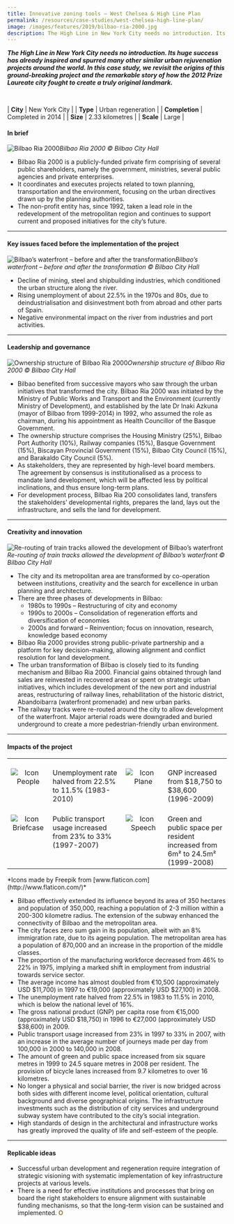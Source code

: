 ```yaml
---
title: Innovative zoning tools – West Chelsea & High Line Plan
permalink: /resources/case-studies/west-chelsea-high-line-plan/
image: /images/features/2019/bilbao-ria-2000.jpg
description: The High Line in New York City needs no introduction. Its huge success has already inspired and spurred many other similar urban rejuvenation projects around the world. In this case study, we revisit the origins of this ground-breaking project and the remarkable story of how the 2012 Prize Laureate city fought to create a truly original landmark.
---
```


***The High Line in New York City needs no introduction. Its huge success has already inspired and spurred many other similar urban rejuvenation projects around the world. In this case study, we revisit the origins of this ground-breaking project and the remarkable story of how the 2012 Prize Laureate city fought to create a truly original landmark.*** 

<br>

| **City** | New York City |
| **Type** | Urban regeneration |
| **Completion** | Completed in 2014 |
| **Size** | 2.33 kilometres |
| **Scale** | Large |

#### **In brief**

![Bilbao Ria 2000](/images/features/2019/bilbao-ria-2000.jpg/)*Bilbao Ria 2000 © Bilbao City Hall*

- Bilbao Ria 2000 is a publicly-funded private firm comprising of several public shareholders, namely the government, ministries, several public agencies and private enterprises.
- It coordinates and executes projects related to town planning, transportation and the environment, focusing on the urban directives drawn up by the planning authorities.
- The non-profit entity has, since 1992, taken a lead role in the redevelopment of the metropolitan region and continues to support current and proposed initiatives for the city’s future.

---

#### **Key issues faced before the implementation of the project**

![Bilbao’s waterfront – before and after the transformation](/images/features/2019/bilbao-before-after.jpg/)*Bilbao’s waterfront – before and after the transformation © Bilbao City Hall*

- Decline of mining, steel and shipbuilding industries, which conditioned the urban structure along the river.
- Rising unemployment of about 22.5% in the 1970s and 80s, due to deindustrialisation and disinvestment both from abroad and other parts of Spain.
- Negative environmental impact on the river from industries and port activities.

---

#### **Leadership and governance**

![Ownership structure of Bilbao Ria 2000](/images/features/2019/ownership-structure.png/)*Ownership structure of Bilbao Ria 2000 © Bilbao City Hall*

- Bilbao benefited from successive mayors who saw through the urban initiatives that transformed the city. Bilbao Ria 2000 was initiated by the Ministry of Public Works and Transport and the Environment (currently Ministry of Development), and established by the late Dr Inaki Azkuna (mayor of Bilbao from 1999-2014) in 1992, who assumed the role as chairman, during his appointment as Health Councillor of the Basque Government.
- The ownership structure comprises the Housing Ministry (25%), Bilbao Port Authority (10%), Railway companies (15%), Basque Government (15%), Biscayan Provincial Government (15%), Bilbao City Council (15%), and Barakaldo City Council (5%).
- As stakeholders, they are represented by high-level board members. The agreement by consensus is institutionalised as a process to mandate land development, which will be affected less by political inclinations, and thus ensure long-term plans.
- For development process, Bilbao Ria 200 consolidates land, transfers the stakeholders’ developmental rights, prepares the land, lays out the infrastructure, and sells the land for development.

---

#### **Creativity and innovation**

![Re-routing of train tracks allowed the development of Bilbao’s waterfront](/images/features/2019/bilbao-train-tracks.jpg/)*Re-routing of train tracks allowed the development of Bilbao’s waterfront © Bilbao City Hall*

- The city and its metropolitan area are transformed by co-operation between institutions, creativity and the search for excellence in urban planning and architecture.
- There are three phases of developments in Bilbao:
  - 1980s to 1990s – Restructuring of city and economy
  - 1990s to 2000s – Consolidation of regeneration efforts and diversification of economies
  - 2000s and forward – Reinvention; focus on innovation, research, knowledge based economy
- Bilbao Ria 2000 provides strong public-private partnership and a platform for key decision-making, allowing alignment and conflict resolution for land development.
- The urban transformation of Bilbao is closely tied to its funding mechanism and Bilbao Ria 2000. Financial gains obtained through land sales are reinvested in recovered areas or spent on strategic urban initiatives, which includes development of the new port and industrial areas, restructuring of railway lines, rehabilitation of the
historic district, Abandoibarra (waterfront promenade) and new urban parks.
- The railway tracks were re-routed around the city to allow development of the waterfront. Major arterial roads were downgraded and buried underground to create a more pedestrian-friendly urban environment.

---

#### **Impacts of the project**

<table style="width: 100%;" cellpadding="0">
<tbody>
<tr>
<td style="width: 80px; text-align: center; vertical-align: top;"><br><img src="/images/features/2019/icon-office.png" alt="Icon People" /><br></td>
<td style="text-align: left; vertical-align: top;"><br>Unemployment rate halved from 22.5% to 11.5% (1983-2010)<br></td>
<td style="width: 80px; text-align: center; vertical-align: top;"><br><img src="/images/features/2019/icon-money.png" alt="Icon Plane" /><br></td>
<td style="text-align: left; vertical-align: top;"><br>GNP increased from $18,750 to $38,600 (1996-2009)<br></td>
</tr>
<tr>
<td style="width: 80px; text-align: center; vertical-align: top;"><br><img src="/images/features/2019/icon-bus.png" alt="Icon Briefcase" /><br></td>
<td style="text-align: left; vertical-align: top;"><br>Public transport usage increased from 23% to 33% (1997-2007)<br></td>
<td style="width: 80px; text-align: center; vertical-align: top;"><br><img src="/images/features/2019/icon-bicycle.png" alt="Icon Speech" /><br></td>
<td style="text-align: left; vertical-align: top;"><br>Green and public space per resident increased from 6m² to 24.5m² (1999-2008)<br></td>
</tr>
</tbody>
</table>*Icons made by Freepik from [www.flaticon.com](http://www.flaticon.com/)*

- Bilbao effectively extended its influence beyond its area of 350 hectares and population of 350,000, reaching a population of 2-3 million within a 200-300 kilometre radius. The extension of the subway enhanced the connectivity of Bilbao and the metropolitan area.
- The city faces zero sum gain in its population, albeit with an 8% immigration rate, due to its ageing population. The metropolitan area has a population of 870,000 and an increase in the proportion of the middle classes.
- The proportion of the manufacturing workforce decreased from 46% to 22% in 1975, implying a marked shift in employment from industrial towards service sector.
- The average income has almost doubled from €10,500 (approximately USD $11,700) in 1997 to €19,000 (approximately USD $27,100) in 2008. 
- The unemployment rate halved from 22.5% in 1983 to 11.5% in 2010, which is below the national level of 16%.
- The gross national product (GNP) per capita rose from €15,000 (approximately USD $18,750) in 1996 to €27,000 (approximately USD $38,600) in 2009.
- Public transport usage increased from 23% in 1997 to 33% in 2007, with an increase in the average number of journeys made per day from 100,000 in 2000 to 140,000 in 2008.
- The amount of green and public space increased from six square metres in 1999 to 24.5 square metres in 2008 per resident. The provision of bicycle lanes increased from 9.7 kilometres to over 16 kilometres.
- No longer a physical and social barrier, the river is now bridged across both sides with different income level, political orientation, cultural background and diverse geographical origins. The infrastructure investments such as the distribution of city services and underground subway system have contributed to the city’s social integration.
- High standards of design in the architectural and infrastructure works has greatly improved the quality of life and self-esteem of the people.

---

#### **Replicable ideas**

- Successful urban development and regeneration require integration of strategic visioning with systematic implementation of key infrastructure projects at various levels.
- There is a need for effective institutions and processes that bring on board the right stakeholders to ensure alignment with sustainable funding mechanisms, so that the long-term vision can be sustained and implemented. **<font color="#967942">O</font>**
